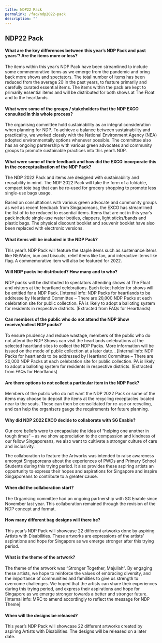 ```yaml
---
title: NDP22 Pack
permalink: /faq/ndp2022-pack
description: ""
---
```

## NDP22 Pack

#### What are the key differences between this year’s NDP Pack and past years’? Are the items more or less? 
The items within this year’s NDP Pack have been streamlined to include some commemorative items as we emerge from the pandemic and bring back more shows and spectators. The total number of items has been reduced from the average 20 in the past years, to feature primarily and carefully curated essential items. The items within the pack are kept to primarily essential items and will be distributed for both shows at The Float and to the heartlands.

#### What were some of the groups / stakeholders that the NDP EXCO consulted in this whole process?
The organising committee hold sustainability as an integral consideration when planning for NDP. To achieve a balance between sustainability and practicality, we worked closely with the National Environment Agency (NEA) adopted environmentally options whenever possible. The committee also has an ongoing partnership with various green advocates and community groups to promote sustainable practices into this year’s NDP.

#### What were some of their feedback and how did the EXCO incorporate this in the conceptualisation of the NDP Pack?
The NDP 2022 Pack and items are designed with sustainability and reusability in mind. The NDP 2022 Pack will take the form of a foldable, compact tote bag that can be re-used for grocery shopping to promote less single-use bags usage. 

Based on consultations with various green advocate and community groups as well as recent feedback from Singaporeans, the EXCO has streamlined the list of to be reduced to essential items. Items that are not in this year’s pack include single-use water bottles, clappers, light sticks/bands and plastic bags. The physical discount booklet and souvenir booklet have also been replaced with electronic versions. 

#### What items will be included in the NDP Pack? 
This year’s NDP Pack will feature the staple items such as sustenance items like NEWater, bun and biscuits, relief items like fan, and interactive items like flag. A commemorative item will also be featured for 2022.

#### Will NDP packs be distributed? How many and to who? 
NDP packs will be distributed to spectators attending shows at The Float and visitors at the heartland celebrations. Each ticket holder for shows will be entitled for a NDP Pack. [Internal info:  NDP Packs for heartlands to be addresse by Heartland Committee – There are 20,000 NDP Packs at each celebration site for public collection. PA is likely to adopt a balloting system for residents in respective districts. (Extracted from FAQs for Heartlands)

#### Can members of the public who do not attend the NDP Show receive/collect NDP packs?
To ensure prudency and reduce wastage, members of the public who do not attend the NDP Shows can visit the heartlands celebrations at the selected heartland sites to collect the NDP Packs. More information will be issued on the mode of public collection at a later date. . [Internal info:  NDP Packs for heartlands to be addressed by Heartland Committee – There are 20,000 NDP Packs at each celebration site for public collection. PA is likely to adopt a balloting system for residents in respective districts. (Extracted from FAQs for Heartlands)

#### Are there options to not collect a particular item in the NDP Pack?

Members of the public who do not want the NDP 2022 Pack or some of the items may choose to deposit the items at the recycling receptacles located near to the seats. These can then be consolidated for re-use or recycling, and can help the organisers gauge the requirements for future planning.


#### Why did NDP 2022 EXCO decide to collaborate with SG Enable?
Our core beliefs were to encapsulate the idea of “helping one another in tough times” – as we show appreciation to the compassion and kindness of our fellow Singaporeans, we also want to cultivate a stronger culture of care and inclusivity. 

The collaboration to feature the Artworks was intended to raise awareness amongst Singaporeans about the experiences of PWDs and Primary School Students during this trying period. It also provides these aspiring artists an opportunity to express their hopes and aspirations for Singapore and inspire Singaporeans to contribute to a greater cause. 

#### When did the collaboration start?
The Organising committee had an ongoing partnership with SG Enable since November last year. This collaboration remained through the revision of the NDP concept and format.

#### How many different bag designs will there be?
This year’s NDP Pack will showcase 22 different artworks done by aspiring Artists with Disabilities. These artworks are expressions of the artists’ aspirations and hope for Singapore as we emerge stronger after this trying period.

#### What is the theme of the artwork?
The theme of the artwork was “Stronger Together, Majullah”.  By engaging these artists, we hope to reinforce the values of embracing diversity, and the importance of communities and familities to give us strength to overcome challenges. We hoped that the artists can share their experiences during this trying period, and express their aspirations and hope for Singapore as we emerge stronger towards a better and stronger future. [Internal info: MRC to amend accordingly to reflect the message for NDP Theme]

#### When will the designs be released?
This year’s NDP Pack will showcase 22 different artworks created by aspiring Artists with Disabilities. The designs will be released on a later date.
